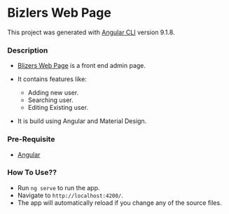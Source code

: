 # Bizlers Web Page

This project was generated with [Angular CLI](https://github.com/angular/angular-cli) version 9.1.8.

### Description

- [Blizers Web Page](https://bizlers-web-page.herokuapp.com) is a front end admin page.
- It contains features like:
    - Adding new user.
    - Searching user.
    - Editing Existing user.
  
- It is build using Angular and Material Design.

### Pre-Requisite

- [Angular](https://angular.io/)

### How To Use??

- Run `ng serve` to run the app.
- Navigate to `http://localhost:4200/`.
- The app will automatically reload if you change any of the source files.
